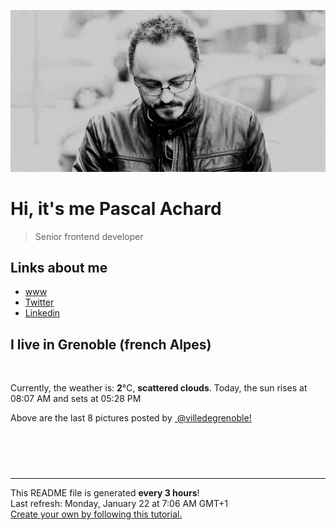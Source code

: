 ![Pascal Achard](./images/photo-pascal-achard.jpg)
# Hi, it's me Pascal Achard
> Senior frontend developer

## Links about me
- [www](https://www.pascal-achard.com)
- [Twitter](https://twitter.com/botmaster)
- [Linkedin](http://www.linkedin.com/in/pascal-achard)


## I live in Grenoble (french Alpes)
<img src="https://openweathermap.org/img/wn/03n@2x.png" alt="">

Currently, the weather is: **2**°C, **scattered clouds**.
Today, the sun rises at 08:07 AM and sets at 05:28 PM

Above are the last 8 pictures posted by <a href="https://www.instagram.com/villedegrenoble/" target="_blank"><img alt="" src="https://upload.wikimedia.org/wikipedia/commons/thumb/e/e7/Instagram_logo_2016.svg/1024px-Instagram_logo_2016.svg.png" width="20"/> @villedegrenoble!</a>

<p style="display: flex; flex-wrap: wrap; gap: 20px;">
        <img src="https://cdn1.picuki.com/hosted-by-instagram/q/0exhNuNYnjBGZDHIdN5WmL9I2PEvHA5RNecaS7j0nyZiNxIsbHWB58ltwdev%7C%7CDlyKw1oASyLeD5p7IMtUVpSZFV6O0PcSLaNRD5X5qyfU4Cg0DRu%7C%7CZdplLw2JHwbbHGv8MUkOzjYMTIfQeoEH%7C%7Cbx7a8Koru5A2MEo1zRMrBC0GAG4YWbVqFKwoV966yUlEri+YU8ajtO%7C%7CGByaRhmpNPb5DwIX%7C%7CD+fMBxsedISLQzicYRtr6+wmOHH24VdGZ9SiCg66jLt8YIji%7C%7CdVQ1hrGCsQKB9KkgT3HSUhkcy4psPqaSDFctu2vxl5u2CCm8AYG9qpBxrr5+4jn7gckn98Wdnkk%7C%7Cn8+aeVsc%7C%7CiKHJdt6pcIvE22STSvSNMPUeEHkMAqubBhnTKKjmV%7C%7Cd4kKliUf1AxX2SxCCXIYf6iAlwEzMSrnmSBN8lbLC49pippyHfrzuahjQWv8WaPbxZlQgI0JTZzCctP0PIBvdcMjCLgVJxR4oW.jpeg" alt="" width="200"/>
        <img src="https://cdn1.picuki.com/hosted-by-instagram/q/0exhNuNYnjBGZDHIdN5WmL9I2PEvHA5RNucaS7j0nyZiNxIsbHWB58ltwdev%7C%7CDlyKw1oASyLeD5p7YstWVxRZFV6NE3eTLGBSDlc6KmZVICl1DNg%7C%7CJFplr0xKHEbY3Gq%7C%7CsMqOzjYMTIfQeoEH%7C%7Cbx7a8Koru5A2MGo1zRMrBC0GAG4fy3UPI7mslm56SA3U62u8IOKj51+n98LUc7ttzduDsHEvL0PMUn6PM5QLkNxMEH6Ovg1Su9BSsVdW1BFDGL59qRyag8iyDXez07pkm+F5loPgFTkVGOli5otbYM3tbkMYlghN8XgPHUHHEmfk1KhlJtk5bgwG6YLmmu4EBTwGjW%7C%7Cbi0a6MLvLykCOmaT%7C%7CXNyznuZIDJO495DVcrJan4VBqPBLDlI4YL24hMHq8Dghi6+FvtJI%7C%7CV2jJ4DANZ1yemJoJnevO+nLuRplLDmzScpC4Qgs2NUIRr61YIw8SCwQpTQXbnQ8dKZmKD+wFyMP1lN4HGnaHHYuwfEBFUa91F.jpeg" alt="" width="200"/>
        <img src="https://cdn1.picuki.com/hosted-by-instagram/q/0exhNuNYnjBGZDHIdN5WmL9I2PEvHA5RNucaS7j0nyZiNxIsbHWB58ltwdGn%7C%7CDh6Kwh9HS+LeD5p7IkjU1lXZFN7PETXQLWMRT5V6KiZUujN0TBj9pZmnbY1LHIWbXKm88QuUwmYdSgIGaYDG7uo%7C%7CesJ%7C%7CPnucjcFrjOMNbRKmDdttdCwFahlza4lsfe4kx2xu5xncG114WNxahlw5OLUqQUCSKn5PN1gpKZlR7pCjMML4LyjyWu+H2xkfWx9Ez7RtI7V2dENhhzrdSFlqjHwAZY1LHMRiVbmpTgm5N99vamoIrxM4cEV6YHmHCACW2E2hjtfwZftgAHsSUGImUBRwT2Ej+b3ffZ79sXPBPW%7C%7CcevryxjnWZD3Qq1oZUg6KqXQAn6IBeW1Ed5yp41ZBaB0ggmAxA%7C%7Clf7jx7VV+AWgc1hWuWbEkYLuiyqyb4X7U32WM81Jvxg==.jpeg" alt="" width="200"/>
        <img src="https://cdn1.picuki.com/hosted-by-instagram/q/0exhNuNYnjBGZDHIdN5WmL9I2PEvHA5RNecaS7j0nyZiNxIsbHWB58ltwdev%7C%7CDlyKw1oASyLeD5p7IgsU1RYZFV6O0PfS7aMSDdU6aqcUYCl0zdn9pBhlrozKXAWYXSt88UlOzjYMTIfQeoEH%7C%7Cb2rvUW+P%7C%7CwbTYFri2TNLRKyQlWotfpUrJy9ZRxt52U1h+189JldHt1%7C%7CGgeLF11q9PJvjsNTvX9fMhwq6okC+ZCjMkEpensmCG2X2MvbyhBGTOguYrVwr9T3GXXejYH9GmkGrArIlYaokT24jEQk7R3j4fyYKEr3Po17IH4fTcED3tKhjVPsdK+lCGQPy38mUpV%7C%7CGPSwbu0TfUjv8jdP9rJeNHEmA%7C%7C0Q6bxMI4Yc04mGdPidgzyN7DlI40KssUdUvsD1F23p0voMr%7C%7C8gUMhOxRMoh25JadAbO2rlaSt9zqBsgnctC8tucm1fbkOxHFW%7C%7CtDdxhBifXD+I%7C%7CtmOQWQ1lV%7C%7CRItiIO7tyLiSVOZBdwAOOtRLqDLe08M=.jpeg" alt="" width="200"/>
        <img src="https://cdn1.picuki.com/hosted-by-instagram/q/0exhNuNYnjBGZDHIdN5WmL9I2PEvHA5RNucaS7j0nyZiNxIsbHWB58ltwdev%7C%7CDlyKw1oASyLeD5p5I4qUFxQZFV6OU3ZS7OMSDZc76uRUYCg1jRl8ZFmlrk8KXcXZX6q88UrOzjYMTIfQeoEH%7C%7Cbx7a8Koru5A2MEoyX9auctwCIPuM23TKNy2JAtrKSDjkC2ptZ%7C%7CIjNLvG0jJ00m7NPfvnw1UvfPMc9g+PAnFfEzhMQ65OftxgjpGUMeS3ssQh3Lm7OMrssuoTOucTE1pkCIdvg4f1s%7C%7CoHSallAysY5z38j3coRq5v05sqjSc20CRjFGvT06vaCExQ7pQTGH63oH7UTQl52VU6sIh9CjAbbOcZW7gSLDbOaTQf1DVSdfUMP3VXzFH7inONxDt5t8Tq9AjwiUxjC1Wqnh0UZSHg1biW2JA8d3TajQ1ba2zW7HxDKL%7C%7CVFusp3tXeAPjmFT8fqe4AImIX6VUJwZ.jpeg" alt="" width="200"/>
        <img src="https://cdn1.picuki.com/hosted-by-instagram/q/0exhNuNYnjBGZDHIdN5WmL9I2PEvHA5RNucaS7j0nyZiNxIsbHWB58ltwdev%7C%7CDlyKw1oASyLeD5p54ssVltUZFV6OU3YT7SJTTlQ6a2bUYCk0j1m85Bhl78wL30ZY3ep%7C%7C8MqOzjYMTIfQeoEH%7C%7Cbx7a8Koru5A2MGo1zRMrBC0GAG4fy3UPI7mslm3ayEv0Pxto0%7C%7CNylL9XkgKQcuptPR+XdYEvL+M4Byp6JzSPkCj9ND1OHtpCa5BTB7Kz04KD6chYTJnLMmrASlbD1p%7C%7CXT3UIgDEEYpvn2R8RM1v9EPp7TzN916+N8ZkIGRT2UFAjsm8lJnl6u+liDFbV+i2loP7nr6lp6VW+YLgpLqC+mkBvXd4XTvSpyPOooJDl5KU9iYARLfI%7C%7CfhSp0fmYMSTKhx9liR5zSYXLis7TtYUjQY0xWqKqgmdvGN17+93EGIshKchSo3x+iJbZtGx0pp9YOC7FstLF6XJ5xpa3Lp11MdAddELObKzcuAPQ==.jpeg" alt="" width="200"/>
        <img src="https://cdn1.picuki.com/hosted-by-instagram/q/0exhNuNYnjBGZDHIdN5WmL9I2PEvHA5RNucaS7j0nyZiNxIsbHWB58ltwdev%7C%7CDlyKw1oASyLeD5p5okiUFhYZFV6OU3XS7SPRDxV7a2RUYCh1jJk85dgnbo1LnEYY36s9cYtOzjYMTIfQeoEH%7C%7Cbx7a8Koru5A2MGo1zRMrBC0GAG4fy3UPI7mslm3ayEv0Pxto0%7C%7CNylL9XkgKQcuptPR+XdYEvL+M4Byp6JzSPkCj9ND1OHtpCa5BTB7Kz04KD6chYTJnLMSjDrYfzQs%7C%7CESmSIgDd1U1lXHt8RM1v9EPp7TzN916+N8ZkIGRT2UFAjsm8lJnl6u+liDFbV+i2loP7nr6lp6VW+YLgpLnCse8BvbzyzvtWraLOqwJDl5KU9iYARLfI%7C%7CfhSp0fmYMSTKhx9liW6VCQdZmlhSVIC2NfpgeTXYpWc8yqyPqt8HT9szOt9SwNv9aIdJBV5XBO04OC7FstLF6UXJwYbnLp11MdAddELObKzcuAPQ==.jpeg" alt="" width="200"/>
        <img src="https://cdn1.picuki.com/hosted-by-instagram/q/0exhNuNYnjBGZDHIdN5WmL9I2PEvHA5RNecaS7j0nyZiNxIsbHWB58ltwdev%7C%7CDlyKw1oASyLeD5p540oV19TZFV6OU3YSbGJTTlQ6aiQUYCn0zVi8p9pnb48LnYcZHeu8MAqOzjYMTIfQeoEH%7C%7Cbx7a8Koru5A2MEoyX9auctwCIPuM23TKNy2JAtrKSDjkC2ptV%7C%7CIjNLvG0jJ00m7NPfvnw1UvfPMc9g+PAnH%7C%7CEzhMQ65Oftxiy3P0EfSz9tFhS6m7OZycs1sASucTE1pkCIdvg4f1s%7C%7CoHSallAysY5z38j3coRq5v05sqjSc20CRjFGvT09v6CUxw3pWTOH1UgH7ETUkZ6rQ6wJh9CjAbbOcZW7gSLDbOaTQf1DVSdfUMP3VXz9MNGmX8N8xaICBc1o73SN2SKEbYbaiQkkHBZzkwWSOZ1cVfmWweLw63LhxDKL%7C%7CVFuspyeLet%7C%7CjmFT8fqe4AImIX6VUJwZ.jpeg" alt="" width="200"/>
</p>

------------
<p>This README file is generated <b>every 3 hours</b>!
    <br />Last refresh: Monday, January 22 at 7:06 AM GMT+1
    <br /><a href="https://medium.com/@th.guibert/how-to-create-a-self-updating-readme-md-for-your-github-profile-f8b05744ca91">Create your own by following this tutorial.</a>
</p>
<p><a href="https://github.com/botmaster/botmaster/actions/workflows/main.yaml"><img alt="" src="https://github.com/botmaster/botmaster/actions/workflows/main.yaml/badge.svg" /></a></p>

